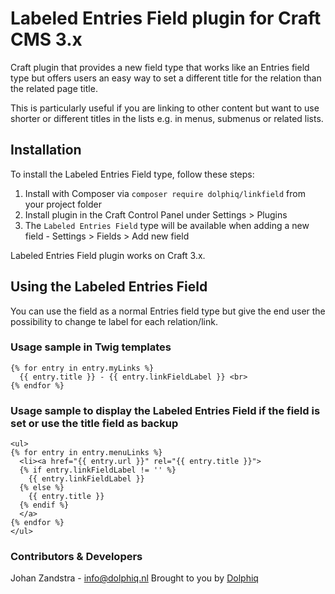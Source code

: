 # Labeled Entries Field plugin for Craft CMS 3.x

Craft plugin that provides a new field type that works like an Entries field type but offers users an easy way to set a different title for the relation than the related page title.

This is particularly useful if you are linking to other content but want to use shorter or different titles in the lists e.g. in menus, submenus or related lists.

## Installation

To install the Labeled Entries Field type, follow these steps:

1. Install with Composer via `composer require dolphiq/linkfield` from your project folder
2. Install plugin in the Craft Control Panel under Settings > Plugins
3. The `Labeled Entries Field` type will be available when adding a new field - Settings > Fields > Add new field

Labeled Entries Field plugin works on Craft 3.x.

## Using the Labeled Entries Field

You can use the field as a normal Entries field type but give the end user the possibility to change te label for each relation/link.

### Usage sample in Twig templates
```
{% for entry in entry.myLinks %}
  {{ entry.title }} - {{ entry.linkFieldLabel }} <br>
{% endfor %}
```

### Usage sample to display the Labeled Entries Field if the field is set or use the title field as backup
```
<ul>
{% for entry in entry.menuLinks %}
  <li><a href="{{ entry.url }}" rel="{{ entry.title }}">
  {% if entry.linkFieldLabel != '' %}
    {{ entry.linkFieldLabel }}
  {% else %}
    {{ entry.title }}
  {% endif %}
  </a>
{% endfor %}
</ul>
```

### Contributors & Developers
Johan Zandstra - info@dolphiq.nl
Brought to you by [Dolphiq](https://dolphiq.nl)
